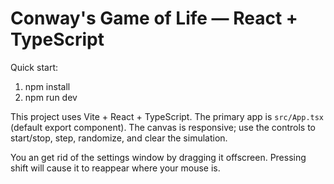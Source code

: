# Conway's Game of Life — React + TypeScript


Quick start:


1. npm install
2. npm run dev


This project uses Vite + React + TypeScript. The primary app is `src/App.tsx` (default export component). The canvas is responsive; use the controls to start/stop, step, randomize, and clear the simulation.


You an get rid of the settings window by dragging it offscreen. 
Pressing shift will cause it to reappear where your mouse is.
